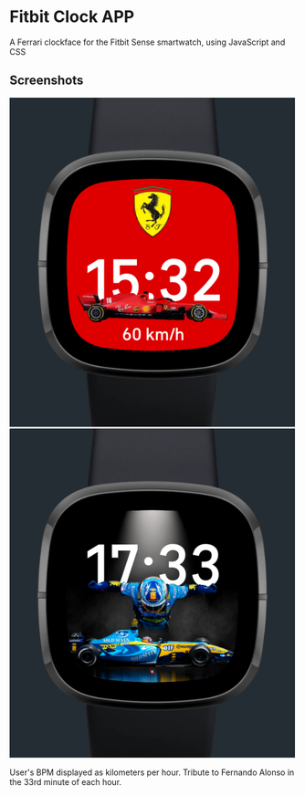 # Fitbit Clock APP

A Ferrari clockface for the Fitbit Sense smartwatch, using JavaScript and CSS

## Screenshots

<img src="https://github.com/Dakuur/fitbit-clockface/blob/main/clock.png?raw=true" width="500"> <img src="https://github.com/Dakuur/fitbit-clockface/blob/main/alonso.png?raw=true" width="500">

User's BPM displayed as kilometers per hour.
Tribute to Fernando Alonso in the 33rd minute of each hour.
